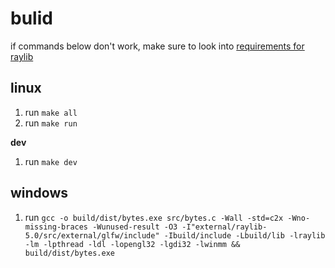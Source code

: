 # bulid

if commands below don't work, make sure to look into [requirements for raylib](https://github.com/raysan5/raylib/#build-and-installation)


## linux
1. run `make all`
2. run `make run` 

**dev**

1. run `make dev` 

## windows
1. run `gcc -o build/dist/bytes.exe src/bytes.c -Wall -std=c2x -Wno-missing-braces -Wunused-result -O3 -I"external/raylib-5.0/src/external/glfw/include" -Ibuild/include -Lbuild/lib -lraylib -lm -lpthread -ldl -lopengl32 -lgdi32 -lwinmm && build/dist/bytes.exe`
